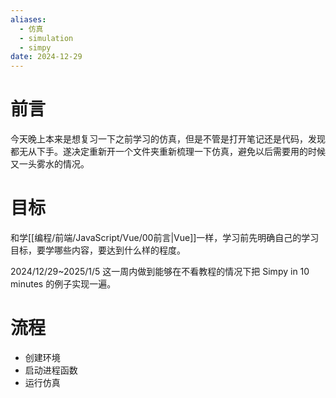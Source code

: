 ```yaml
---
aliases:
  - 仿真
  - simulation
  - simpy
date: 2024-12-29
---
```


# 前言

今天晚上本来是想复习一下之前学习的仿真，但是不管是打开笔记还是代码，发现都无从下手。遂决定重新开一个文件夹重新梳理一下仿真，避免以后需要用的时候又一头雾水的情况。

# 目标

和学[[编程/前端/JavaScript/Vue/00前言|Vue]]一样，学习前先明确自己的学习目标，要学哪些内容，要达到什么样的程度。

2024/12/29~2025/1/5 这一周内做到能够在不看教程的情况下把 Simpy in 10 minutes 的例子实现一遍。

# 流程

- 创建环境
- 启动进程函数
- 运行仿真



